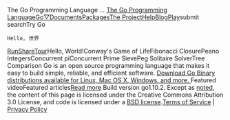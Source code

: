 The Go Programming Language
...
[The Go Programming Language](/)[Go](/)[▽](#)[Documents](/doc/)[Packages](/pkg/)[The Project](/project/)[Help](/help/)[Blog](/blog/)[Play](http://play.golang.org/ "Show Go Playground")submit searchTry Go

```
Hello, 世界

```

[Run](# "Run this code [shift-enter]")[Share](# "Share this code")[Tour](//tour.golang.org/ "Learn Go from your browser")Hello, World!Conway's Game of LifeFibonacci ClosurePeano IntegersConcurrent piConcurrent Prime SievePeg Solitaire SolverTree Comparison
Go is an open source programming language that makes it easy to build
simple, reliable, and efficient software.
[Download Go
Binary distributions available for
Linux, Mac OS X, Windows, and more.
](/dl/)Featured videoFeatured articles[Read more](//blog.golang.org/)
Build version go1.10.2.
Except as [noted](https://developers.google.com/site-policies#restrictions),
the content of this page is licensed under the
Creative Commons Attribution 3.0 License,
and code is licensed under a [BSD license](/LICENSE).[Terms of Service](/doc/tos.html) |
[Privacy Policy](http://www.google.com/intl/en/policies/privacy/)